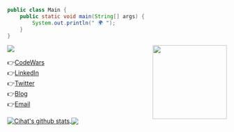 ```java
public class Main {
    public static void main(String[] args) {
        System.out.println(" 🌍 ");
    }
}
```
<img align="right" src="https://github.com/cihatdev/cihatdev/blob/master/gif2.gif" height="170px" margin-right="5px"> 
<img  src="https://www.codewars.com/users/Cihat%20%20Salik/badges/large">

 👉[CodeWars](https://www.codewars.com/users/Cihat%20%20Salik)<br>
 👉[Linkedln](https://www.linkedin.com/in/cihatsalik/)<br>
 👉[Twitter](https://twitter.com/chtslk)<br>
 👉[Blog](https://cihatdev.github.io/blog/)<br>
 👉[Email](mailto:cihatsalik123@hotmail.com?subject=[GitHub]%20Source%20Han%20Sans)<br>
 

<div>
<a href="#">
  <img align="center" src="https://github-readme-stats.anuraghazra1.vercel.app/api?username=cihatdev&show_icons=true&include_all_commits=true&theme=dark" alt="Cihat's github stats" />
</a>
<a href="#">
  <!-- Change the `github-readme-stats.anuraghazra1.vercel.app` to `github-readme-stats.vercel.app`  -->
  <img align="center" src="https://github-readme-stats.anuraghazra1.vercel.app/api/top-langs/?username=cihatdev&layout=compact&theme=dark" />
</a>
</div>
